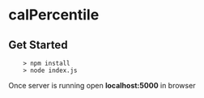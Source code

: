 # calPercentile

## Get Started

```
	> npm install
	> node index.js
```

Once server is running open **localhost:5000** in browser

